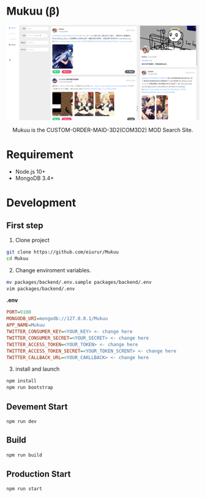 # Mukuu (β)

<div align="center">
  <img src="media/home.png" alt="columns" width="640" height="auto">
  <p>Mukuu is the CUSTOM-ORDER-MAID-3D2(COM3D2) MOD Search Site.</p>
</div>

# Requirement

- Node.js 10+
- MongoDB 3.4+

# Development

## First step

1. Clone project

```bash
git clone https://github.com/eiurur/Mukuu
cd Mukuu
```

2. Change enviroment variables.

```bash
mv packages/backend/.env.sample packages/backend/.env
vim packages/backend/.env
```

**.env**

```ini
PORT=9100
MONGODB_URI=mongodb://127.0.0.1/Mukuu
APP_NAME=Mukuu
TWITTER_CONSUMER_KEY=<YOUR_KEY> <- change here
TWITTER_CONSUMER_SECRET=<YOUR_SECRET> <- change here
TWITTER_ACCESS_TOKEN=<YOUR_TOKEN> <- change here
TWITTER_ACCESS_TOKEN_SECRET=<YOUR_TOKEN_SCRENT> <- change here
TWITTER_CALLBACK_URL=<YOUR_CAKLLBACK> <- change here
```

3. install and launch

```bash
npm install
npm run bootstrap
```

## Devement Start

```
npm run dev
```

## Build

```bash
npm run build
```

## Production Start

```bash
npm run start
```
